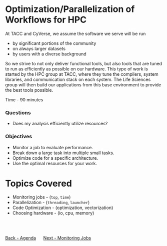 # Optimization/Parallelization of Workflows for HPC

At TACC and CyVerse, we assume the software we serve will be run

- by significant portions of the community
- on always larger datasets
- by users with a diverse background

So we strive to not only deliver functional tools, but also tools that are tuned to run as efficiently as possible on our hardware.
This type of work is started by the HPC group at TACC, where they tune the compilers, system libraries, and communication stack on each system.
The Life Sciences group will then build our applications from this base environment to provide the best tools possible.

Time - 90 minutes

### Questions
* Does my analysis efficiently utilize resources?

### Objectives
* Monitor a job to evaluate performance.
* Break down a large task into multiple small tasks.
* Optimize code for a specific architecture.
* Use the optimal resources for your work.

# Topics Covered

- Monitoring jobs - (`top`, `time`)
- Parallelization - (`threading`, `launcher`)
- Code Optimization - (optimization, vectorization)
- Choosing hardware - (io, cpu, memory)
<br>
<br>

[Back - Agenda](../../index.md)
&nbsp;&nbsp;&#151;&nbsp;&nbsp;
[Next - Monitoring Jobs](optimization_parallelization_02.md)
